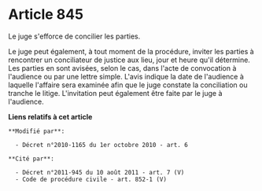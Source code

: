# Article 845

Le juge s'efforce de concilier les parties.

Le juge peut également, à tout moment de la procédure, inviter les parties à rencontrer un conciliateur de justice aux lieu,
jour et heure qu'il détermine. Les parties en sont avisées, selon le cas, dans l'acte de convocation à l'audience ou par une
lettre simple. L'avis indique la date de l'audience à laquelle l'affaire sera examinée afin que le juge constate la
conciliation ou tranche le litige. L'invitation peut également être faite par le juge à l'audience.

**Liens relatifs à cet article**

	**Modifié par**:

	  - Décret n°2010-1165 du 1er octobre 2010 - art. 6

	**Cité par**:

	  - Décret n°2011-945 du 10 août 2011 - art. 7 (V)
	  - Code de procédure civile - art. 852-1 (V)

